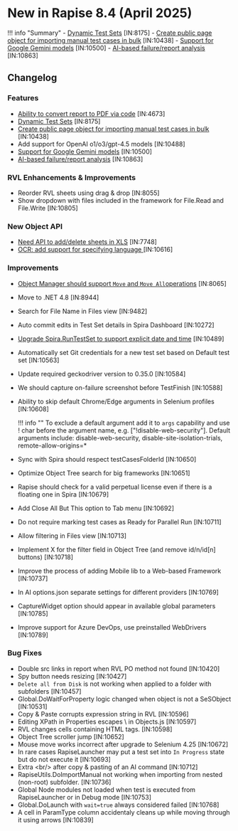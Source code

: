 # New in Rapise 8.4 (April 2025)

!!! info "Summary"
    - [Dynamic Test Sets](/Guide/dynamic_test_sets/) [IN:8175]
    - [Create public page object for importing manual test cases in bulk](https://www.inflectra.com/Support/KnowledgeBase/KB894.aspx) [IN:10438]
    - [Support for Google Gemini models](/Guide/ai_dashboard/#google) [IN:10500]
    - [ AI-based failure/report analysis](https://www.inflectra.com/Support/KnowledgeBase/KB893.aspx) [IN:10863]

## Changelog

### Features

- [Ability to convert report to PDF via code](https://www.inflectra.com/Support/KnowledgeBase/KB893.aspx) [IN:4673]
- [Dynamic Test Sets](/Guide/dynamic_test_sets/) [IN:8175]
- [Create public page object for importing manual test cases in bulk](https://www.inflectra.com/Support/KnowledgeBase/KB894.aspx) [IN:10438]
- Add support for OpenAI o1/o3/gpt-4.5 models [IN:10488]
- [Support for Google Gemini models](/Guide/ai_dashboard/#google) [IN:10500]
- [ AI-based failure/report analysis](https://www.inflectra.com/Support/KnowledgeBase/KB893.aspx) [IN:10863]

### RVL Enhancements & Improvements

- Reorder RVL sheets using drag & drop [IN:8055]
- Show dropdown with files included in the framework for File.Read and File.Write [IN:10805]

### New Object API

- [Need API to add/delete sheets in XLS](/Libraries/Spreadsheet/#doaddsheet) [IN:7748]
- [OCR: add support for specifying language ](/Libraries/Ocr/#dosetocroption) [IN:10616]

### Improvements

- [Object Manager should support `Move` and `Move All`operations](/Guide/object_manager/) [IN:8065]
- Move to .NET 4.8 [IN:8944]
- Search for File Name in Files view [IN:9482]
- Auto commit edits in Test Set details in Spira Dashboard [IN:10272]
- [Upgrade Spira.RunTestSet to support explicit date and time](/Libraries/Spira/#runtestset) [IN:10489]
- Automatically set Git credentials for a new test set based on Default test set [IN:10563]
- Update required geckodriver version to 0.35.0 [IN:10584]
- We should capture on-failure screenshot before TestFinish [IN:10588]
- Ability to skip default Chrome/Edge arguments in Selenium profiles [IN:10608]

    !!! info ""
        To exclude a default argument add it to `args` capability and use ! char before the argument name, e.g.  ["!disable-web-security"].  Default arguments include: disable-web-security, disable-site-isolation-trials, remote-allow-origins=*

- Sync with Spira should respect testCasesFolderId [IN:10650]
- Optimize Object Tree search for big frameworks [IN:10651]
- Rapise should check for a valid perpetual license even if there is a floating one in Spira [IN:10679]
- Add Close All But This option to Tab menu [IN:10692]
- Do not require marking test cases as Ready for Parallel Run [IN:10711]
- Allow filtering in Files view [IN:10713]
- Implement X for the filter field in Object Tree (and remove id/n/id[n] buttons) [IN:10718]
- Improve the process of adding Mobile lib to a Web-based Framework [IN:10737]
- In AI options.json separate settings for different providers [IN:10769]
- CaptureWidget option should appear in available global parameters [IN:10785]
- Improve support for Azure DevOps, use preinstalled WebDrivers [IN:10789]

### Bug Fixes

- Double src links in report when RVL PO method not found [IN:10420]
- Spy button needs resizing [IN:10427]
- `Delete all from Disk` is not working when applied to a folder with subfolders [IN:10457]
- Global.DoWaitForProperty logic changed when object is not a SeSObject [IN:10531]
- Copy & Paste corrupts expression string in RVL [IN:10596]
- Editing XPath in Properties escapes &#92; in Objects.js [IN:10597]
- RVL changes cells containing HTML tags. [IN:10598]
- Object Tree scroller jump [IN:10652]
- Mouse move works incorrect after upgrade to Selenium 4.25 [IN:10672]
- In rare cases RapiseLauncher may put a test set into `In Progress` state but do not execute it [IN:10693]
- Extra &lt;br/&gt; after copy & pasting of an AI command [IN:10712]
- RapiseUtils.DoImportManual not working when importing from nested (non-root) subfolder. [IN:10736]
- Global Node modules not loaded when test is executed from RapiseLauncher or in Debug mode [IN:10753]
- Global.DoLaunch with `wait=true` always considered failed [IN:10768]
- A cell in ParamType column accidentaly cleans up while moving through it using arrows [IN:10839]
